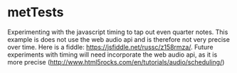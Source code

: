 # metTests
Experimenting with the javascript timing to tap out even quarter notes.  This example is does not use the web audio api and is therefore not very precise over time.  Here is a fiddle: https://jsfiddle.net/russc/z158rmza/.  Future experiments with timing will need incorporate the web audio api, as it is more precise (http://www.html5rocks.com/en/tutorials/audio/scheduling/)
